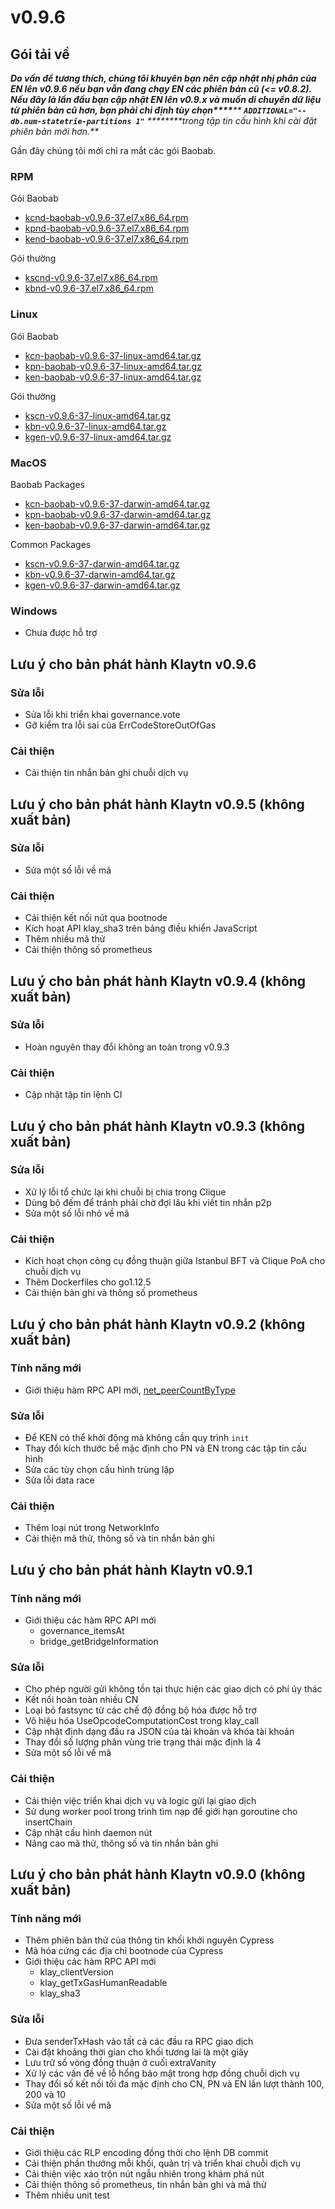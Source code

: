 # v0.9.6

## Gói tải về <a href="#package-downloads" id="package-downloads"></a>

_**Do vấn đề tương thích, chúng tôi khuyên bạn nên cập nhật nhị phân của EN lên v0.9.6 nếu bạn vẫn đang chạy EN các phiên bản cũ (<= v0.8.2). Nếu đây là lần đầu bạn cập nhật EN lên v0.9.x và muốn di chuyển dữ liệu từ phiên bản cũ hơn, bạn phải chỉ định tùy chọn\*\*\*\***** ****`ADDITIONAL="--db.num-statetrie-partitions 1"`**** ****\*\*\*\*trong tập tin cấu hình khi cài đặt phiên bản mới hơn.**_

Gần đây chúng tôi mới chỉ ra mắt các gói Baobab.

### RPM <a href="#rpm" id="rpm"></a>

Gói Baobab

* [kcnd-baobab-v0.9.6-37.el7.x86\_64.rpm](http://packages.klaytn.net/klaytn/v0.9.6/kcnd-baobab-v0.9.6-37.el7.x86\_64.rpm)
* [kpnd-baobab-v0.9.6-37.el7.x86\_64.rpm](http://packages.klaytn.net/klaytn/v0.9.6/kpnd-baobab-v0.9.6-37.el7.x86\_64.rpm)
* [kend-baobab-v0.9.6-37.el7.x86\_64.rpm](http://packages.klaytn.net/klaytn/v0.9.6/kend-baobab-v0.9.6-37.el7.x86\_64.rpm)

Gói thường

* [kscnd-v0.9.6-37.el7.x86\_64.rpm](http://packages.klaytn.net/klaytn/v0.9.6/kscnd-v0.9.6-37.el7.x86\_64.rpm)
* [kbnd-v0.9.6-37.el7.x86\_64.rpm](http://packages.klaytn.net/klaytn/v0.9.6/kbnd-v0.9.6-37.el7.x86\_64.rpm)

### Linux <a href="#linux" id="linux"></a>

Gói Baobab

* [kcn-baobab-v0.9.6-37-linux-amd64.tar.gz](http://packages.klaytn.net/klaytn/v0.9.6/kcn-baobab-v0.9.6-37-linux-amd64.tar.gz)
* [kpn-baobab-v0.9.6-37-linux-amd64.tar.gz](http://packages.klaytn.net/klaytn/v0.9.6/kpn-baobab-v0.9.6-37-linux-amd64.tar.gz)
* [ken-baobab-v0.9.6-37-linux-amd64.tar.gz](http://packages.klaytn.net/klaytn/v0.9.6/ken-baobab-v0.9.6-37-linux-amd64.tar.gz)

Gói thường

* [kscn-v0.9.6-37-linux-amd64.tar.gz](http://packages.klaytn.net/klaytn/v0.9.6/kscn-v0.9.6-37-linux-amd64.tar.gz)
* [kbn-v0.9.6-37-linux-amd64.tar.gz](http://packages.klaytn.net/klaytn/v0.9.6/kbn-v0.9.6-37-linux-amd64.tar.gz)
* [kgen-v0.9.6-37-linux-amd64.tar.gz](http://packages.klaytn.net/klaytn/v0.9.6/kgen-v0.9.6-37-linux-amd64.tar.gz)

### MacOS <a href="#macos" id="macos"></a>

Baobab Packages

* [kcn-baobab-v0.9.6-37-darwin-amd64.tar.gz](http://packages.klaytn.net/klaytn/v0.9.6/kcn-baobab-v0.9.6-37-darwin-amd64.tar.gz)
* [kpn-baobab-v0.9.6-37-darwin-amd64.tar.gz](http://packages.klaytn.net/klaytn/v0.9.6/kpn-baobab-v0.9.6-37-darwin-amd64.tar.gz)
* [ken-baobab-v0.9.6-37-darwin-amd64.tar.gz](http://packages.klaytn.net/klaytn/v0.9.6/ken-baobab-v0.9.6-37-darwin-amd64.tar.gz)

Common Packages

* [kscn-v0.9.6-37-darwin-amd64.tar.gz](http://packages.klaytn.net/klaytn/v0.9.6/kscn-v0.9.6-37-darwin-amd64.tar.gz)
* [kbn-v0.9.6-37-darwin-amd64.tar.gz](http://packages.klaytn.net/klaytn/v0.9.6/kbn-v0.9.6-37-darwin-amd64.tar.gz)
* [kgen-v0.9.6-37-darwin-amd64.tar.gz](http://packages.klaytn.net/klaytn/v0.9.6/kgen-v0.9.6-37-darwin-amd64.tar.gz)

### Windows <a href="#windows" id="windows"></a>

* Chưa được hỗ trợ

## Lưu ý cho bản phát hành Klaytn v0.9.6 <a href="#release-notes-for-klaytn-v0-9-6" id="release-notes-for-klaytn-v0-9-6"></a>

### Sửa lỗi <a href="#fixes" id="fixes"></a>

* Sửa lỗi khi triển khai governance.vote
* Gỡ kiểm tra lỗi sai của ErrCodeStoreOutOfGas

### Cải thiện <a href="#improvements" id="improvements"></a>

* Cải thiện tin nhắn bản ghi chuỗi dịch vụ

## Lưu ý cho bản phát hành Klaytn v0.9.5 (không xuất bản) <a href="#release-notes-for-klaytn-v0-9-5-unpublished" id="release-notes-for-klaytn-v0-9-5-unpublished"></a>

### Sửa lỗi <a href="#fixes" id="fixes"></a>

* Sửa một số lỗi về mã

### Cải thiện <a href="#improvements" id="improvements"></a>

* Cải thiện kết nối nút qua bootnode
* Kích hoạt API klay\_sha3 trên bảng điều khiển JavaScript
* Thêm nhiều mã thử
* Cải thiện thông số prometheus

## Lưu ý cho bản phát hành Klaytn v0.9.4 (không xuất bản) <a href="#release-notes-for-klaytn-v0-9-4-unpublished" id="release-notes-for-klaytn-v0-9-4-unpublished"></a>

### Sửa lỗi <a href="#fixes" id="fixes"></a>

* Hoàn nguyên thay đổi không an toàn trong v0.9.3

### Cải thiện <a href="#improvements" id="improvements"></a>

* Cập nhật tập tin lệnh CI

## Lưu ý cho bản phát hành Klaytn v0.9.3 (không xuất bản) <a href="#release-notes-for-klaytn-v0-9-3-unpublished" id="release-notes-for-klaytn-v0-9-3-unpublished"></a>

### Sửa lỗi <a href="#fixes" id="fixes"></a>

* Xử lý lỗi tổ chức lại khi chuỗi bị chia trong Clique
* Dùng bộ đếm để tránh phải chờ đợi lâu khi viết tin nhắn p2p
* Sửa một số lỗi nhỏ về mã

### Cải thiện <a href="#improvements" id="improvements"></a>

* Kích hoạt chọn công cụ đồng thuận giữa Istanbul BFT và Clique PoA cho chuỗi dịch vụ
* Thêm Dockerfiles cho go1.12.5
* Cải thiện bản ghi và thông số prometheus

## Lưu ý cho bản phát hành Klaytn v0.9.2 (không xuất bản) <a href="#release-notes-for-klaytn-v0-9-2-unpublished" id="release-notes-for-klaytn-v0-9-2-unpublished"></a>

### Tính năng mới <a href="#new-features" id="new-features"></a>

* Giới thiệu hàm RPC API mới, [net\_peerCountByType](../../bapp/json-rpc/api-references/network.md#net\_peercountbytype)

### Sửa lỗi <a href="#fixes" id="fixes"></a>

* Để KEN có thể khởi động mà không cần quy trình `init`
* Thay đổi kích thước bể mặc định cho PN và EN trong các tập tin cấu hình
* Sửa các tùy chọn cấu hình trùng lặp
* Sửa lỗi data race

### Cải thiện <a href="#improvements" id="improvements"></a>

* Thêm loại nút trong NetworkInfo
* Cải thiện mã thử, thông số và tin nhắn bản ghi

## Lưu ý cho bản phát hành Klaytn v0.9.1 <a href="#release-notes-for-klaytn-v0-9-1" id="release-notes-for-klaytn-v0-9-1"></a>

### Tính năng mới <a href="#new-features" id="new-features"></a>

* Giới thiệu các hàm RPC API mới
  * governance\_itemsAt
  * bridge\_getBridgeInformation

### Sửa lỗi <a href="#fixes" id="fixes"></a>

* Cho phép người gửi không tồn tại thực hiện các giao dịch có phí ủy thác
* Kết nối hoàn toàn nhiều CN
* Loại bỏ fastsync từ các chế độ đồng bộ hóa được hỗ trợ
* Vô hiệu hóa UseOpcodeComputationCost trong klay\_call
* Cập nhật định dạng đầu ra JSON của tài khoản và khóa tài khoản
* Thay đổi số lượng phân vùng trie trạng thái mặc định là 4
* Sửa một số lỗi về mã

### Cải thiện <a href="#improvements" id="improvements"></a>

* Cải thiện việc triển khai dịch vụ và logic gửi lại giao dịch
* Sử dụng worker pool trong trình tìm nạp để giới hạn goroutine cho insertChain
* Cập nhật cấu hình daemon nút
* Nâng cao mã thử, thông số và tin nhắn bản ghi

## Lưu ý cho bản phát hành Klaytn v0.9.0 (không xuất bản) <a href="#release-notes-for-klaytn-v0-9-0-unpublished" id="release-notes-for-klaytn-v0-9-0-unpublished"></a>

### Tính năng mới <a href="#new-features" id="new-features"></a>

* Thêm phiên bản thử của thông tin khối khởi nguyên Cypress
* Mã hóa cứng các địa chỉ bootnode của Cypress
* Giới thiệu các hàm RPC API mới
  * klay\_clientVersion
  * klay\_getTxGasHumanReadable
  * klay\_sha3

### Sửa lỗi <a href="#fixes" id="fixes"></a>

* Đưa senderTxHash vào tất cả các đầu ra RPC giao dịch
* Cài đặt khoảng thời gian cho khối tương lai là một giây
* Lưu trữ số vòng đồng thuận ở cuối extraVanity
* Xử lý các vấn đề về lỗ hổng bảo mật trong hợp đồng chuỗi dịch vụ
* Thay đổi số kết nối tối đa mặc định cho CN, PN và EN lần lượt thành 100, 200 và 10
* Sửa một số lỗi về mã

### Cải thiện <a href="#improvements" id="improvements"></a>

* Giới thiệu các RLP encoding đồng thời cho lệnh DB commit
* Cải thiện phần thưởng mỗi khối, quản trị và triển khai chuỗi dịch vụ
* Cải thiện việc xáo trộn nút ngẫu nhiên trong khám phá nút
* Cải thiện thông số prometheus, tin nhắn bản ghi và mã thử
* Thêm nhiều unit test
